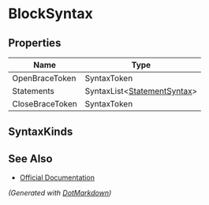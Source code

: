 # BlockSyntax

## Properties

| Name            | Type                                          |
| --------------- | --------------------------------------------- |
| OpenBraceToken  | SyntaxToken                                   |
| Statements      | SyntaxList\<[StatementSyntax](SyntaxList.md)> |
| CloseBraceToken | SyntaxToken                                   |

## SyntaxKinds

## See Also

* [Official Documentation](https://docs.microsoft.com/en-us/dotnet/api/microsoft.codeanalysis.csharp.syntax.blocksyntax)


*\(Generated with [DotMarkdown](http://github.com/JosefPihrt/DotMarkdown)\)*